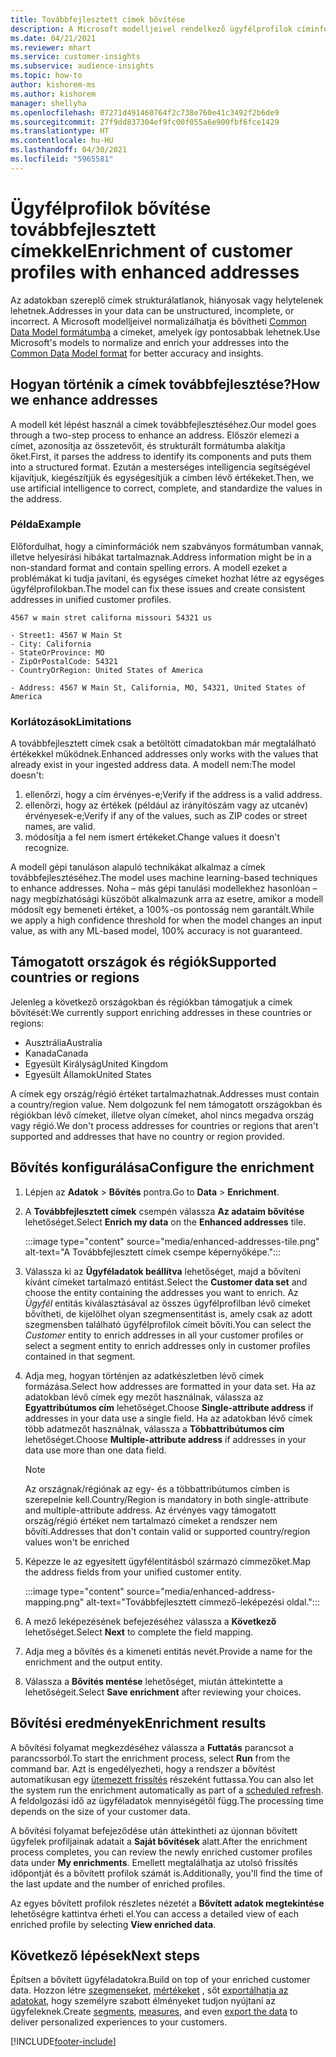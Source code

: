 ```yaml
---
title: Továbbfejlesztett címek bővítése
description: A Microsoft modelljeivel rendelkező ügyfélprofilok címinformációinak bővítése és normalizálása.
ms.date: 04/21/2021
ms.reviewer: mhart
ms.service: customer-insights
ms.subservice: audience-insights
ms.topic: how-to
author: kishorem-ms
ms.author: kishorem
manager: shellyha
ms.openlocfilehash: 07271d491460764f2c738e760e41c3492f2b6de9
ms.sourcegitcommit: 27f9dd837304ef9fc00f055a6e900fbf6fce1429
ms.translationtype: HT
ms.contentlocale: hu-HU
ms.lasthandoff: 04/30/2021
ms.locfileid: "5965581"
---
```

# <a name="enrichment-of-customer-profiles-with-enhanced-addresses"></a><span data-ttu-id="2b3ed-103">Ügyfélprofilok bővítése továbbfejlesztett címekkel</span><span class="sxs-lookup"><span data-stu-id="2b3ed-103">Enrichment of customer profiles with enhanced addresses</span></span>

<span data-ttu-id="2b3ed-104">Az adatokban szereplő címek strukturálatlanok, hiányosak vagy helytelenek lehetnek.</span><span class="sxs-lookup"><span data-stu-id="2b3ed-104">Addresses in your data can be unstructured, incomplete, or incorrect.</span></span> <span data-ttu-id="2b3ed-105">A Microsoft modelljeivel normalizálhatja és bővítheti [Common Data Model formátumba](/common-data-model/schema/core/applicationcommon/address) a címeket, amelyek így pontosabbak lehetnek.</span><span class="sxs-lookup"><span data-stu-id="2b3ed-105">Use Microsoft's models to normalize and enrich your addresses into the [Common Data Model format](/common-data-model/schema/core/applicationcommon/address) for better accuracy and insights.</span></span>

## <a name="how-we-enhance-addresses"></a><span data-ttu-id="2b3ed-106">Hogyan történik a címek továbbfejlesztése?</span><span class="sxs-lookup"><span data-stu-id="2b3ed-106">How we enhance addresses</span></span>

<span data-ttu-id="2b3ed-107">A modell két lépést használ a címek továbbfejlesztéséhez.</span><span class="sxs-lookup"><span data-stu-id="2b3ed-107">Our model goes through a two-step process to enhance an address.</span></span> <span data-ttu-id="2b3ed-108">Először elemezi a címet, azonosítja az összetevőit, és strukturált formátumba alakítja őket.</span><span class="sxs-lookup"><span data-stu-id="2b3ed-108">First, it parses the address to identify its components and puts them into a structured format.</span></span> <span data-ttu-id="2b3ed-109">Ezután a mesterséges intelligencia segítségével kijavítjuk, kiegészítjük és egységesítjük a címben lévő értékeket.</span><span class="sxs-lookup"><span data-stu-id="2b3ed-109">Then, we use artificial intelligence to correct, complete, and standardize the values in the address.</span></span>

### <a name="example"></a><span data-ttu-id="2b3ed-110">Példa</span><span class="sxs-lookup"><span data-stu-id="2b3ed-110">Example</span></span>

<span data-ttu-id="2b3ed-111">Előfordulhat, hogy a címinformációk nem szabványos formátumban vannak, illetve helyesírási hibákat tartalmaznak.</span><span class="sxs-lookup"><span data-stu-id="2b3ed-111">Address information might be in a non-standard format and contain spelling errors.</span></span> <span data-ttu-id="2b3ed-112">A modell ezeket a problémákat ki tudja javítani, és egységes címeket hozhat létre az egységes ügyfélprofilokban.</span><span class="sxs-lookup"><span data-stu-id="2b3ed-112">The model can fix these issues and create consistent addresses in unified customer profiles.</span></span>

```Input
4567 w main stret californa missouri 54321 us
```

```Output
- Street1: 4567 W Main St
- City: California
- StateOrProvince: MO
- ZipOrPostalCode: 54321
- CountryOrRegion: United States of America

- Address: 4567 W Main St, California, MO, 54321, United States of America
```

### <a name="limitations"></a><span data-ttu-id="2b3ed-113">Korlátozások</span><span class="sxs-lookup"><span data-stu-id="2b3ed-113">Limitations</span></span>

<span data-ttu-id="2b3ed-114">A továbbfejlesztett címek csak a betöltött címadatokban már megtalálható értékekkel működnek.</span><span class="sxs-lookup"><span data-stu-id="2b3ed-114">Enhanced addresses only works with the values that already exist in your ingested address data.</span></span> <span data-ttu-id="2b3ed-115">A modell nem:</span><span class="sxs-lookup"><span data-stu-id="2b3ed-115">The model doesn't:</span></span> 

1. <span data-ttu-id="2b3ed-116">ellenőrzi, hogy a cím érvényes-e;</span><span class="sxs-lookup"><span data-stu-id="2b3ed-116">Verify if the address is a valid address.</span></span>
2. <span data-ttu-id="2b3ed-117">ellenőrzi, hogy az értékek (például az irányítószám vagy az utcanév) érvényesek-e;</span><span class="sxs-lookup"><span data-stu-id="2b3ed-117">Verify if any of the values, such as ZIP codes or street names, are valid.</span></span>
3. <span data-ttu-id="2b3ed-118">módosítja a fel nem ismert értékeket.</span><span class="sxs-lookup"><span data-stu-id="2b3ed-118">Change values it doesn't recognize.</span></span>

<span data-ttu-id="2b3ed-119">A modell gépi tanuláson alapuló technikákat alkalmaz a címek továbbfejlesztéséhez.</span><span class="sxs-lookup"><span data-stu-id="2b3ed-119">The model uses machine learning-based techniques to enhance addresses.</span></span> <span data-ttu-id="2b3ed-120">Noha – más gépi tanulási modellekhez hasonlóan – nagy megbízhatósági küszöböt alkalmazunk arra az esetre, amikor a modell módosít egy bemeneti értéket, a 100%-os pontosság nem garantált.</span><span class="sxs-lookup"><span data-stu-id="2b3ed-120">While we apply a high confidence threshold for when the model changes an input value, as with any ML-based model, 100% accuracy is not guaranteed.</span></span>

## <a name="supported-countries-or-regions"></a><span data-ttu-id="2b3ed-121">Támogatott országok és régiók</span><span class="sxs-lookup"><span data-stu-id="2b3ed-121">Supported countries or regions</span></span>

<span data-ttu-id="2b3ed-122">Jelenleg a következő országokban és régiókban támogatjuk a címek bővítését:</span><span class="sxs-lookup"><span data-stu-id="2b3ed-122">We currently support enriching addresses in these countries or regions:</span></span> 

- <span data-ttu-id="2b3ed-123">Ausztrália</span><span class="sxs-lookup"><span data-stu-id="2b3ed-123">Australia</span></span>
- <span data-ttu-id="2b3ed-124">Kanada</span><span class="sxs-lookup"><span data-stu-id="2b3ed-124">Canada</span></span>
- <span data-ttu-id="2b3ed-125">Egyesült Királyság</span><span class="sxs-lookup"><span data-stu-id="2b3ed-125">United Kingdom</span></span>
- <span data-ttu-id="2b3ed-126">Egyesült Államok</span><span class="sxs-lookup"><span data-stu-id="2b3ed-126">United States</span></span>

<span data-ttu-id="2b3ed-127">A címek egy ország/régió értéket tartalmazhatnak.</span><span class="sxs-lookup"><span data-stu-id="2b3ed-127">Addresses must contain a country/region value.</span></span> <span data-ttu-id="2b3ed-128">Nem dolgozunk fel nem támogatott országokban és régiókban lévő címeket, illetve olyan címeket, ahol nincs megadva ország vagy régió.</span><span class="sxs-lookup"><span data-stu-id="2b3ed-128">We don't process addresses for countries or regions that aren't supported and addresses that have no country or region provided.</span></span>

## <a name="configure-the-enrichment"></a><span data-ttu-id="2b3ed-129">Bővítés konfigurálása</span><span class="sxs-lookup"><span data-stu-id="2b3ed-129">Configure the enrichment</span></span>

1. <span data-ttu-id="2b3ed-130">Lépjen az **Adatok** > **Bővítés** pontra.</span><span class="sxs-lookup"><span data-stu-id="2b3ed-130">Go to **Data** > **Enrichment**.</span></span>

1. <span data-ttu-id="2b3ed-131">A **Továbbfejlesztett címek** csempén válassza **Az adataim bővítése** lehetőséget.</span><span class="sxs-lookup"><span data-stu-id="2b3ed-131">Select **Enrich my data** on the **Enhanced addresses** tile.</span></span>

   :::image type="content" source="media/enhanced-addresses-tile.png" alt-text="A Továbbfejlesztett címek csempe képernyőképe.":::

1. <span data-ttu-id="2b3ed-133">Válassza ki az **Ügyféladatok beállítva** lehetőséget, majd a bővíteni kívánt címeket tartalmazó entitást.</span><span class="sxs-lookup"><span data-stu-id="2b3ed-133">Select the **Customer data set** and choose the entity containing the addresses you want to enrich.</span></span> <span data-ttu-id="2b3ed-134">Az *Ügyfél* entitás kiválasztásával az összes ügyfélprofilban lévő címeket bővítheti, de kijelölhet olyan szegmensentitást is, amely csak az adott szegmensben található ügyfélprofilok címeit bővíti.</span><span class="sxs-lookup"><span data-stu-id="2b3ed-134">You can select the *Customer* entity to enrich addresses in all your customer profiles or select a segment entity to enrich addresses only in customer profiles contained in that segment.</span></span>

1. <span data-ttu-id="2b3ed-135">Adja meg, hogyan történjen az adatkészletben lévő címek formázása.</span><span class="sxs-lookup"><span data-stu-id="2b3ed-135">Select how addresses are formatted in your data set.</span></span> <span data-ttu-id="2b3ed-136">Ha az adatokban lévő címek egy mezőt használnak, válassza az **Egyattribútumos cím** lehetőséget.</span><span class="sxs-lookup"><span data-stu-id="2b3ed-136">Choose **Single-attribute address** if addresses in your data use a single field.</span></span> <span data-ttu-id="2b3ed-137">Ha az adatokban lévő címek több adatmezőt használnak, válassza a **Többattribútumos cím** lehetőséget.</span><span class="sxs-lookup"><span data-stu-id="2b3ed-137">Choose **Multiple-attribute address** if addresses in your data use more than one data field.</span></span>

   > [!NOTE]
   > <span data-ttu-id="2b3ed-138">Az országnak/régiónak az egy- és a többattribútumos címben is szerepelnie kell.</span><span class="sxs-lookup"><span data-stu-id="2b3ed-138">Country/Region is mandatory in both single-attribute and multiple-attribute address.</span></span> <span data-ttu-id="2b3ed-139">Az érvényes vagy támogatott ország/régió értéket nem tartalmazó címeket a rendszer nem bővíti.</span><span class="sxs-lookup"><span data-stu-id="2b3ed-139">Addresses that don't contain valid or supported country/region values won't be enriched</span></span>

1.  <span data-ttu-id="2b3ed-140">Képezze le az egyesített ügyfélentitásból származó címmezőket.</span><span class="sxs-lookup"><span data-stu-id="2b3ed-140">Map the address fields from your unified customer entity.</span></span>

    :::image type="content" source="media/enhanced-address-mapping.png" alt-text="Továbbfejlesztett címmező-leképezési oldal.":::

1. <span data-ttu-id="2b3ed-142">A mező leképezésének befejezéséhez válassza a **Következő** lehetőséget.</span><span class="sxs-lookup"><span data-stu-id="2b3ed-142">Select **Next** to complete the field mapping.</span></span>

1. <span data-ttu-id="2b3ed-143">Adja meg a bővítés és a kimeneti entitás nevét.</span><span class="sxs-lookup"><span data-stu-id="2b3ed-143">Provide a name for the enrichment and the output entity.</span></span>

1. <span data-ttu-id="2b3ed-144">Válassza a **Bővítés mentése** lehetőséget, miután áttekintette a lehetőségeit.</span><span class="sxs-lookup"><span data-stu-id="2b3ed-144">Select **Save enrichment** after reviewing your choices.</span></span>

## <a name="enrichment-results"></a><span data-ttu-id="2b3ed-145">Bővítési eredmények</span><span class="sxs-lookup"><span data-stu-id="2b3ed-145">Enrichment results</span></span>

<span data-ttu-id="2b3ed-146">A bővítési folyamat megkezdéséhez válassza a **Futtatás** parancsot a parancssorból.</span><span class="sxs-lookup"><span data-stu-id="2b3ed-146">To start the enrichment process, select **Run** from the command bar.</span></span> <span data-ttu-id="2b3ed-147">Azt is engedélyezheti, hogy a rendszer a bővítést automatikusan egy [ütemezett frissítés](system.md#schedule-tab) részeként futtassa.</span><span class="sxs-lookup"><span data-stu-id="2b3ed-147">You can also let the system run the enrichment automatically as part of a [scheduled refresh](system.md#schedule-tab).</span></span> <span data-ttu-id="2b3ed-148">A feldolgozási idő az ügyféladatok mennyiségétől függ.</span><span class="sxs-lookup"><span data-stu-id="2b3ed-148">The processing time depends on the size of your customer data.</span></span>

<span data-ttu-id="2b3ed-149">A bővítési folyamat befejeződése után áttekintheti az újonnan bővített ügyfelek profiljainak adatait a **Saját bővítések** alatt.</span><span class="sxs-lookup"><span data-stu-id="2b3ed-149">After the enrichment process completes, you can review the newly enriched customer profiles data under **My enrichments**.</span></span> <span data-ttu-id="2b3ed-150">Emellett megtalálhatja az utolsó frissítés időpontját és a bővített profilok számát is.</span><span class="sxs-lookup"><span data-stu-id="2b3ed-150">Additionally, you'll find the time of the last update and the number of enriched profiles.</span></span>

<span data-ttu-id="2b3ed-151">Az egyes bővített profilok részletes nézetét a **Bővített adatok megtekintése** lehetőségre kattintva érheti el.</span><span class="sxs-lookup"><span data-stu-id="2b3ed-151">You can access a detailed view of each enriched profile by selecting **View enriched data**.</span></span>

## <a name="next-steps"></a><span data-ttu-id="2b3ed-152">Következő lépések</span><span class="sxs-lookup"><span data-stu-id="2b3ed-152">Next steps</span></span>

<span data-ttu-id="2b3ed-153">Építsen a bővített ügyféladatokra.</span><span class="sxs-lookup"><span data-stu-id="2b3ed-153">Build on top of your enriched customer data.</span></span> <span data-ttu-id="2b3ed-154">Hozzon létre [szegmenseket](segments.md), [mértékeket](measures.md) , sőt [exportálhatja az adatokat](export-destinations.md), hogy személyre szabott élményeket tudjon nyújtani az ügyfeleknek.</span><span class="sxs-lookup"><span data-stu-id="2b3ed-154">Create [segments](segments.md), [measures](measures.md), and even [export the data](export-destinations.md) to deliver personalized experiences to your customers.</span></span>

[!INCLUDE[footer-include](../includes/footer-banner.md)]
